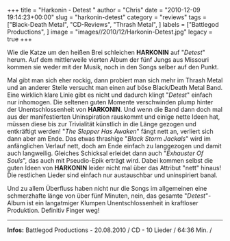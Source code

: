 +++
title = "Harkonin - Detest "
author = "Chris"
date = "2010-12-09 19:14:23+00:00"
slug = "harkonin-detest"
category = "reviews"
tags = ["Black-Death Metal", "CD-Reviews", "Thrash Metal", ]
labels = ["Battlegod Productions", ]
image = "images//2010/12/Harkonin-Detest.jpg"
legacy = true
+++

Wie die Katze um den heißen Brei schleichen **HARKONIN** auf "_Detest_" herum. Auf dem mittlerweile vierten Album der fünf Jungs aus Missouri kommen sie weder mit der Musik, noch in den Songs selber auf den Punkt.

Mal gibt man sich eher rockig, dann probiert man sich mehr im Thrash Metal und an anderer Stelle versucht man einen auf böse Black/Death Metal Band. Eine wirklich klare Linie gibt es nicht und dadurch klingt "_Detest_" einfach nur inhomogen. Die seltenen guten Momente verschwinden plump hinter der Unentschlossenheit von **HARKONIN**. Und wenn die Band dann doch mal aus der manifestierten Uninspiration rauskommt und einige nette Ideen hat, müssen diese bis zur Trivialität künstlich in die Länge gezogen und entkräftigt werden! "_The Slepper Has Awaken_" fängt nett an, verliert sich dann aber am Ende. Das etwas thrashige "_Black Storm Jackals_" wird im anfänglichen Verlauf nett, doch am Ende einfach zu langgezogen und damit auch langweilig. Gleiches Schicksal erleidet dann auch "_Exhauster Of Souls_", das auch mit Pseudio-Epik erträgt wird. Dabei kommen selbst die guten Ideen von **HARKONIN** leider nicht mal über das Attribut "nett" hinaus! Die restlichen Lieder sind einfach nur austauschbar und uninspiriert banal.

Und zu allem Überfluss haben nicht nur die Songs im allgemeinen eine schmerzhafte länge von über fünf Minuten, nein, das gesamte "_Detest_"-Album ist ein langatmiger Klumpen Unentschlossenheit in kraftloser Produktion. Definitiv Finger weg!





---
**Infos:**
Battlegod Productions - 20.08.2010 / 
CD - 10 Lieder / 64:36 Min. / 
